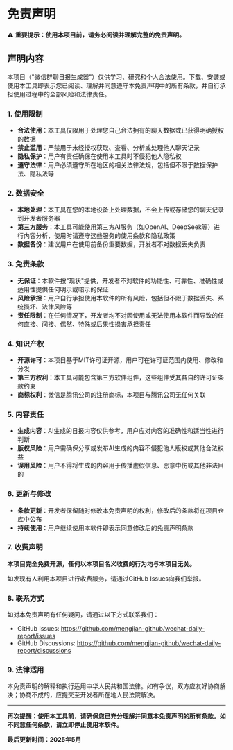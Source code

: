# 免责声明

⚠️ **重要提示：使用本项目前，请务必阅读并理解完整的免责声明。**

## 声明内容

本项目（"微信群聊日报生成器"）仅供学习、研究和个人合法使用。下载、安装或使用本工具即表示您已阅读、理解并同意遵守本免责声明中的所有条款，并自行承担使用过程中的全部风险和法律责任。

### 1. 使用限制

- **合法使用**：本工具仅限用于处理您自己合法拥有的聊天数据或已获得明确授权的数据
- **禁止滥用**：严禁用于未经授权获取、查看、分析或处理他人聊天记录
- **隐私保护**：用户有责任确保在使用本工具时不侵犯他人隐私权
- **遵守法律**：用户必须遵守所在地区的相关法律法规，包括但不限于数据保护法、隐私法等

### 2. 数据安全

- **本地处理**：本工具在您的本地设备上处理数据，不会上传或存储您的聊天记录到开发者服务器
- **第三方服务**：本工具可能使用第三方AI服务（如OpenAI、DeepSeek等）进行内容分析，使用时请遵守这些服务的使用条款和隐私政策
- **数据备份**：建议用户在使用前备份重要数据，开发者不对数据丢失负责

### 3. 免责条款

- **无保证**：本软件按"现状"提供，开发者不对软件的功能性、可靠性、准确性或适用性提供任何明示或暗示的保证
- **风险承担**：用户自行承担使用本软件的所有风险，包括但不限于数据丢失、系统损坏、法律风险等
- **责任限制**：在任何情况下，开发者均不对因使用或无法使用本软件而导致的任何直接、间接、偶然、特殊或后果性损害承担责任

### 4. 知识产权

- **开源许可**：本项目基于MIT许可证开源，用户可在许可证范围内使用、修改和分发
- **第三方权利**：本工具可能包含第三方软件组件，这些组件受其各自的许可证条款约束
- **商标权利**：微信是腾讯公司的注册商标，本项目与腾讯公司无任何关联

### 5. 内容责任

- **生成内容**：AI生成的日报内容仅供参考，用户应对内容的准确性和适当性进行判断
- **版权风险**：用户需确保分享或发布AI生成的内容不侵犯他人版权或其他合法权益
- **误用风险**：用户不得将生成的内容用于传播虚假信息、恶意中伤或其他非法目的

### 6. 更新与修改

- **条款更新**：开发者保留随时修改本免责声明的权利，修改后的条款将在项目仓库中公布
- **持续使用**：用户继续使用本软件即表示同意修改后的免责声明条款

### 7. 收费声明

**本项目完全免费开源，任何以本项目名义收费的行为均与本项目无关。**

如发现有人利用本项目进行收费服务，请通过GitHub Issues向我们举报。

### 8. 联系方式

如对本免责声明有任何疑问，请通过以下方式联系我们：

- GitHub Issues: https://github.com/mengjian-github/wechat-daily-report/issues
- GitHub Discussions: https://github.com/mengjian-github/wechat-daily-report/discussions

### 9. 法律适用

本免责声明的解释和执行适用中华人民共和国法律。如有争议，双方应友好协商解决；协商不成的，应提交至开发者所在地人民法院解决。

---

**再次提醒：使用本工具前，请确保您已充分理解并同意本免责声明的所有条款。如不同意任何条款，请立即停止使用本软件。**

**最后更新时间：2025年5月** 